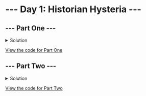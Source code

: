 # --- Day 1: Historian Hysteria ---

## --- Part One ---

<details>
<summary>Solution</summary>
The puzzle answer was `1603498`.
</details>

[View the code for Part One](./puzzle_1.lua)

## --- Part Two ---

<details>
<summary>Solution</summary>
The puzzle answer was `25574739`.
</details>

[View the code for Part Two](./puzzle_2.lua)
